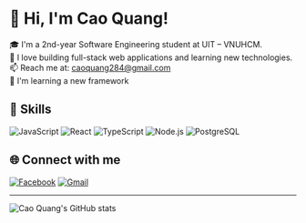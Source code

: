 # 👋 Hi, I'm Cao Quang!

🎓 I'm a 2nd-year Software Engineering student at UIT – VNUHCM.  
🚀 I love building full-stack web applications and learning new technologies.  
📫 Reach me at: caoquang284@gmail.com  
🌱 I'm learning a new framework  

## 🔧 Skills
![JavaScript](https://img.shields.io/badge/-JavaScript-F7DF1E?logo=javascript&logoColor=black&style=flat)
![React](https://img.shields.io/badge/-React-61DAFB?logo=react&logoColor=black&style=flat)
![TypeScript](https://img.shields.io/badge/-TypeScript-3178C6?logo=typescript&logoColor=white&style=flat)
![Node.js](https://img.shields.io/badge/-Node.js-339933?logo=node.js&logoColor=white&style=flat)
![PostgreSQL](https://img.shields.io/badge/-PostgreSQL-4169E1?logo=postgresql&logoColor=white&style=flat)

## 🌐 Connect with me
[![Facebook](https://img.shields.io/badge/Facebook-1877F2?logo=facebook&logoColor=white)](https://facebook.com/)
[![Gmail](https://img.shields.io/badge/Gmail-D14836?logo=gmail&logoColor=white)](mailto:caoquang284@gmail.com)

---

![Cao Quang's GitHub stats](https://github-readme-stats.vercel.app/api?username=caoquang284&show_icons=true&theme=radical)
